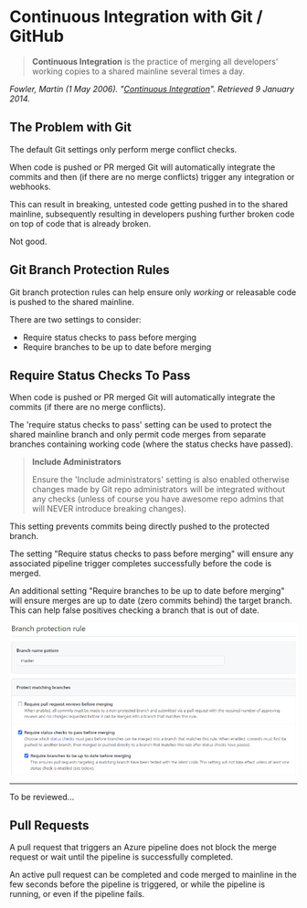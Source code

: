 # Continuous Integration with Git / GitHub

> **Continuous Integration** is the practice of merging all developers' working copies to a shared mainline several times a day.

*Fowler, Martin (1 May 2006). "[Continuous Integration](https://martinfowler.com/articles/continuousIntegration.html)". Retrieved 9 January 2014.*

## The Problem with Git

The default Git settings only perform merge conflict checks. 

When code is pushed or PR merged Git will automatically integrate the commits and then (if there are no merge conflicts) trigger any integration or webhooks.

This can result in breaking, untested code getting pushed in to the shared mainline, subsequently resulting in developers pushing further broken code on top of code that is already broken.

Not good.

## Git Branch Protection Rules

Git branch protection rules can help ensure only *working* or releasable code is pushed to the shared mainline.

There are two settings to consider:

- Require status checks to pass before merging
- Require branches to be up to date before merging

## Require Status Checks To Pass

When code is pushed or PR merged Git will automatically integrate the commits (if there are no merge conflicts). 

The 'require status checks to pass' setting can be used to protect the shared mainline branch and only permit code merges from separate branches containing working code (where the status checks have passed).

> **Include Administrators**
> 
> Ensure the 'Include administrators' setting is also enabled otherwise changes made by Git repo administrators will be integrated without any checks (unless of course you have awesome repo admins that will NEVER introduce breaking changes). 

This setting prevents commits being directly pushed to the protected branch. 

The setting "Require status checks to pass before merging" will ensure any associated pipeline trigger completes successfully before the code is merged.

An additional setting "Require branches to be up to date before merging" will ensure merges are up to date (zero commits behind) the target branch. This can help false positives checking a branch that is out of date. 

![Git branch protection status check settings](git-pipeline-status-check.png)


---
To be reviewed...

## Pull Requests

A pull request that triggers an Azure pipeline does not block the merge request or wait until the pipeline is successfully completed. 

An active pull request can be completed and code merged to mainline in the few seconds before the pipeline is triggered, or while the pipeline is running, or even if the pipeline fails.



